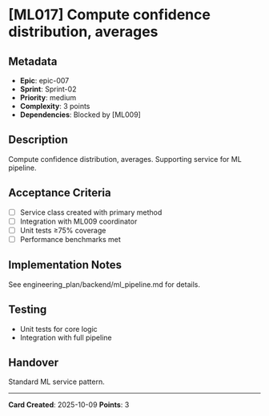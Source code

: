 # [ML017] Compute confidence distribution, averages

## Metadata
- **Epic**: epic-007
- **Sprint**: Sprint-02
- **Priority**: medium
- **Complexity**: 3 points
- **Dependencies**: Blocked by [ML009]

## Description
Compute confidence distribution, averages. Supporting service for ML pipeline.

## Acceptance Criteria
- [ ] Service class created with primary method
- [ ] Integration with ML009 coordinator
- [ ] Unit tests ≥75% coverage
- [ ] Performance benchmarks met

## Implementation Notes
See engineering_plan/backend/ml_pipeline.md for details.

## Testing
- Unit tests for core logic
- Integration with full pipeline

## Handover
Standard ML service pattern.

---
**Card Created**: 2025-10-09
**Points**: 3
